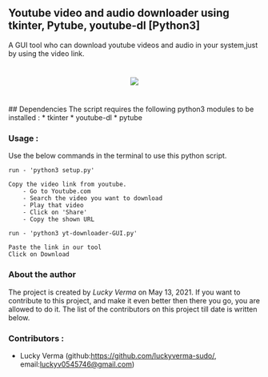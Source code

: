 ## Youtube video and audio downloader using tkinter, Pytube, youtube-dl [Python3]

A GUI tool who can download youtube videos and audio in your system,just by using the video link.

<h1> </h1>
<p align="center"><img src="https://s3.imgcdn.dev/kWq6h.png" /></p>
<h1> </h1>
## Dependencies 
The script requires the following python3 modules to be installed :
* tkinter
* youtube-dl
* pytube

### __Usage :__
Use the below commands in the terminal to use this python script.
```
run - 'python3 setup.py'

Copy the video link from youtube.
    - Go to Youtube.com
    - Search the video you want to download
    - Play that video
    - Click on 'Share'
    - Copy the shown URL

run - 'python3 yt-downloader-GUI.py'

Paste the link in our tool
Click on Download
```

### About the author

The project is created by _Lucky Verma_ on May 13, 2021. If you want to contribute to this project, and make it even better then there you go, you are allowed to do it. The list of the contributors on this project till date is written below.

### __Contributors :__
* Lucky Verma (github:https://github.com/luckyverma-sudo/, email:luckyv0545746@gmail.com)
